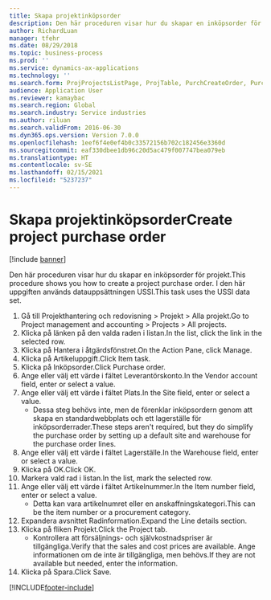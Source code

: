```yaml
---
title: Skapa projektinköpsorder
description: Den här proceduren visar hur du skapar en inköpsorder för projekt.
author: RichardLuan
manager: tfehr
ms.date: 08/29/2018
ms.topic: business-process
ms.prod: ''
ms.service: dynamics-ax-applications
ms.technology: ''
ms.search.form: ProjProjectsListPage, ProjTable, PurchCreateOrder, PurchTable, PurchTablePart, InventItemIdLookupPurchase
audience: Application User
ms.reviewer: kamaybac
ms.search.region: Global
ms.search.industry: Service industries
ms.author: riluan
ms.search.validFrom: 2016-06-30
ms.dyn365.ops.version: Version 7.0.0
ms.openlocfilehash: 1eef6f4e0ef4b0c33572156b702c182456e3360d
ms.sourcegitcommit: eaf330dbee1db96c20d5ac479f007747bea079eb
ms.translationtype: HT
ms.contentlocale: sv-SE
ms.lasthandoff: 02/15/2021
ms.locfileid: "5237237"
---
```

# <a name="create-project-purchase-order"></a><span data-ttu-id="2721e-103">Skapa projektinköpsorder</span><span class="sxs-lookup"><span data-stu-id="2721e-103">Create project purchase order</span></span>

[!include [banner](../../includes/banner.md)]

<span data-ttu-id="2721e-104">Den här proceduren visar hur du skapar en inköpsorder för projekt.</span><span class="sxs-lookup"><span data-stu-id="2721e-104">This procedure shows you how to create a project purchase order.</span></span> <span data-ttu-id="2721e-105">I den här uppgiften används datauppsättningen USSI.</span><span class="sxs-lookup"><span data-stu-id="2721e-105">This task uses the USSI data set.</span></span>

1. <span data-ttu-id="2721e-106">Gå till Projekthantering och redovisning > Projekt > Alla projekt.</span><span class="sxs-lookup"><span data-stu-id="2721e-106">Go to Project management and accounting > Projects > All projects.</span></span>
2. <span data-ttu-id="2721e-107">Klicka på länken på den valda raden i listan.</span><span class="sxs-lookup"><span data-stu-id="2721e-107">In the list, click the link in the selected row.</span></span>
3. <span data-ttu-id="2721e-108">Klicka på Hantera i åtgärdsfönstret.</span><span class="sxs-lookup"><span data-stu-id="2721e-108">On the Action Pane, click Manage.</span></span>
4. <span data-ttu-id="2721e-109">Klicka på Artikeluppgift.</span><span class="sxs-lookup"><span data-stu-id="2721e-109">Click Item task.</span></span>
5. <span data-ttu-id="2721e-110">Klicka på Inköpsorder.</span><span class="sxs-lookup"><span data-stu-id="2721e-110">Click Purchase order.</span></span>
6. <span data-ttu-id="2721e-111">Ange eller välj ett värde i fältet Leverantörskonto.</span><span class="sxs-lookup"><span data-stu-id="2721e-111">In the Vendor account field, enter or select a value.</span></span>
7. <span data-ttu-id="2721e-112">Ange eller välj ett värde i fältet Plats.</span><span class="sxs-lookup"><span data-stu-id="2721e-112">In the Site field, enter or select a value.</span></span>
    * <span data-ttu-id="2721e-113">Dessa steg behövs inte, men de förenklar inköpsordern genom att skapa en standardwebbplats och ett lagerställe för inköpsorderrader.</span><span class="sxs-lookup"><span data-stu-id="2721e-113">These steps aren't required, but they do simplify the purchase order by setting up a default site and warehouse for the purchase order lines.</span></span>  
8. <span data-ttu-id="2721e-114">Ange eller välj ett värde i fältet Lagerställe.</span><span class="sxs-lookup"><span data-stu-id="2721e-114">In the Warehouse field, enter or select a value.</span></span>
9. <span data-ttu-id="2721e-115">Klicka på OK.</span><span class="sxs-lookup"><span data-stu-id="2721e-115">Click OK.</span></span>
10. <span data-ttu-id="2721e-116">Markera vald rad i listan.</span><span class="sxs-lookup"><span data-stu-id="2721e-116">In the list, mark the selected row.</span></span>
11. <span data-ttu-id="2721e-117">Ange eller välj ett värde i fältet Artikelnummer.</span><span class="sxs-lookup"><span data-stu-id="2721e-117">In the Item number field, enter or select a value.</span></span>
    * <span data-ttu-id="2721e-118">Detta kan vara artikelnumret eller en anskaffningskategori.</span><span class="sxs-lookup"><span data-stu-id="2721e-118">This can be the item number or a procurement category.</span></span>  
12. <span data-ttu-id="2721e-119">Expandera avsnittet Radinformation.</span><span class="sxs-lookup"><span data-stu-id="2721e-119">Expand the Line details section.</span></span>
13. <span data-ttu-id="2721e-120">Klicka på fliken Projekt.</span><span class="sxs-lookup"><span data-stu-id="2721e-120">Click the Project tab.</span></span>
    * <span data-ttu-id="2721e-121">Kontrollera att försäljnings- och självkostnadspriser är tillgängliga.</span><span class="sxs-lookup"><span data-stu-id="2721e-121">Verify that the sales and cost prices are available.</span></span> <span data-ttu-id="2721e-122">Ange informationen om de inte är tillgängliga, men behövs.</span><span class="sxs-lookup"><span data-stu-id="2721e-122">If they are not available but needed, enter the information.</span></span>  
14. <span data-ttu-id="2721e-123">Klicka på Spara.</span><span class="sxs-lookup"><span data-stu-id="2721e-123">Click Save.</span></span>



[!INCLUDE[footer-include](../../../includes/footer-banner.md)]
